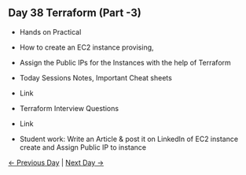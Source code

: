 ## Day 38 Terraform (Part -3)

  - Hands on Practical
  - How to create an EC2 instance provising, 
  - Assign the Public IPs for the Instances with the help of Terraform

 
  - Today Sessions Notes, Important Cheat sheets 
  - Link
  - Terraform Interview Questions
  - Link


  - Student work: Write an Article & post it on LinkedIn of EC2 instance create and Assign Public IP to instance

 [← Previous Day](../day37/README.md) | [Next Day →](../day39/README.md)
